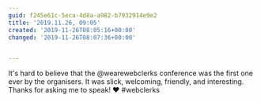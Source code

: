 ```yaml
---
guid: f245e61c-5eca-4d8a-a982-b7932914e9e2
title: '2019.11.26, 09:05'
created: '2019-11-26T08:05:16+00:00'
changed: '2019-11-26T08:07:36+00:00'


---
```


It's hard to believe that the @wearewebclerks conference was the first one ever by the organisers. It was slick, welcoming, friendly, and interesting. Thanks for asking me to speak! ♥️ #webclerks
